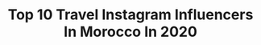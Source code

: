 ---
title: Top 10 Travel Instagram Influencers In Morocco In 2020
description: >-
  Find top travel Instagram influencers in Morocco in 2020. Most popular hashtags: #travelblogger #marrakech #staysafe #travel.
platform: Instagram
profiles:
  - username: "hermine_buhendwa"
    fullname: >-
      Hermine | TRAVEL BLOGGER🇧🇪🇨🇩
    location: "Morocco"
    followers: 6817
    engagement: 1635
    commentsToLikes: 0.074399
    id: ck8t99iwvnazw0j78qziwx2jx
    verified: false
    hashtags: "#brownskingirltravel, #mytravelcrush, #themelanintravelclub, #blackwomentravel"
  - username: "katarzynaopiela9"
    fullname: >-
      Kasia Opiela
    location: "Morocco"
    followers: 3997
    engagement: 2397
    commentsToLikes: 0.099624
    id: ck8t2tmxf0nvq0j78j5ida5tg
    verified: false
    hashtags: "#meczet, #phototrip, #tripaddicts, #traveling"
  - username: "nadaayamanii"
    fullname: >-
      Nada Yamani
    location: "Morocco"
    followers: 110103
    engagement: 356
    commentsToLikes: 0.109173
    id: ck0uestgdm4uf0i19m4byagjc
    verified: false
    hashtags: "#happyweek2youyanone, #girlboss, #sheinvday, #shein"
  - username: "another_beautiful_day_official"
    fullname: >-
      CAT AND ELI
    location: "Morocco"
    followers: 44610
    engagement: 237
    commentsToLikes: 0.055428
    id: ck14jo65klca50i19jpjp7bhc
    verified: false
    hashtags: ""
  - username: "charlottikarrotti"
    fullname: >-
      Charlotte • Travel & Lifestyle
    location: "Morocco"
    followers: 66649
    engagement: 180
    commentsToLikes: 0.063676
    id: ck8t11hz2u4bw0j78a5okgg73
    verified: false
    hashtags: "#travelfarenoughtomeetyourself, #traveldeeper, #survivedtheheatlikeachamp, #selfquarantine"
  - username: "misscindrich"
    fullname: >-
      Christina Cindrich
    location: "Morocco"
    followers: 78889
    engagement: 173
    commentsToLikes: 0.079746
    id: ck5zu6ypi1su10i14xfyrgjdb
    verified: false
    hashtags: "#finnfulness, #internationalwomensday, #thirtyminutementors, #ripkobe"
  - username: "thegreatyassin"
    fullname: >-
      Yassin Messoudi
    location: "Morocco"
    followers: 6669
    engagement: 1123
    commentsToLikes: 0.038050
    id: ck6uh1yyu6iqb0j71vifxzu5p
    verified: false
    hashtags: "#liveshows, #fitness, #love, #family"
  - username: "asmaawk"
    fullname: >-
      Curlytraveler
    location: "Morocco"
    followers: 25350
    engagement: 401
    commentsToLikes: 0.026407
    id: ck5hhkblh8oez0i11tb4psr2t
    verified: false
    hashtags: "#goodvibes, #pawsup, #flowers, #summervibes"
  - username: "malakiies"
    fullname: >-
      Malak
    location: "Morocco"
    followers: 160909
    engagement: 462
    commentsToLikes: 0.010257
    id: ck6tjsfk83by10j712vsogvlg
    verified: false
    hashtags: "#coronavirus, #fashionblogger, #outfitstyle, #islascanarias"
  - username: "travelgirl_pl"
    fullname: >-
      Travelgirl_pl
    location: "Morocco"
    followers: 7163
    engagement: 722
    commentsToLikes: 0.034878
    id: ck8t9z0eepv5y0j78mt3ssdb6
    verified: false
    hashtags: "#shotoniphone, #natgeozpaula, #mydearmorocco, #thetravelpro"
---